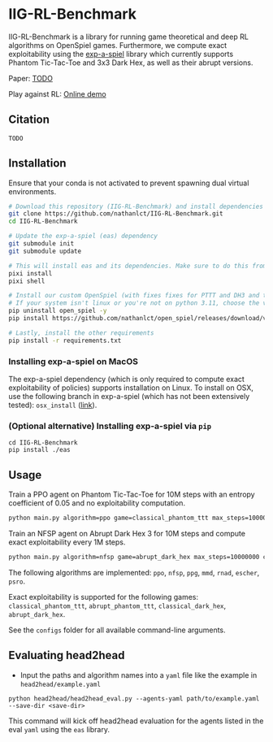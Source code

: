 # IIG-RL-Benchmark

IIG-RL-Benchmark is a library for running game theoretical and deep RL algorithms on OpenSpiel games. Furthermore, we compute exact exploitability using the [exp-a-spiel](https://github.com/gabrfarina/exp-a-spiel) library which currently supports Phantom Tic-Tac-Toe and 3x3 Dark Hex, as well as their abrupt versions.

Paper: [TODO](https://arxiv.com)

Play against RL: [Online demo](https://www.nathanlichtle.com/research/2p0s)

## Citation

```
TODO
```

## Installation

Ensure that your conda is not activated to prevent spawning dual virtual environments.

```bash
# Download this repository (IIG-RL-Benchmark) and install dependencies
git clone https://github.com/nathanlct/IIG-RL-Benchmark.git
cd IIG-RL-Benchmark

# Update the exp-a-spiel (eas) dependency
git submodule init
git submodule update

# This will install eas and its dependencies. Make sure to do this from the top level repo.
pixi install
pixi shell

# Install our custom OpenSpiel (with fixes fixes for PTTT and DH3 and the addition of abrupt PTTT) (our default is python = 3.11)
# If your system isn't linux or you're not on python 3.11, choose the variant for your system (https://github.com/nathanlct/open_spiel/releases)
pip uninstall open_spiel -y
pip install https://github.com/nathanlct/open_spiel/releases/download/v1.pttt/open_spiel-1.5-cp311-cp311-manylinux_2_17_x86_64.manylinux2014_x86_64.whl

# Lastly, install the other requirements
pip install -r requirements.txt
```

### Installing exp-a-spiel on MacOS

The exp-a-spiel dependency (which is only required to compute exact exploitability of policies) supports installation on Linux. To install on OSX, use the following branch in exp-a-spiel (which has not been extensively tested): `osx_install` ([link](https://github.com/gabrfarina/exp-a-spiel/tree/osx_install)).

### (Optional alternative) Installing exp-a-spiel via `pip`

```
cd IIG-RL-Benchmark
pip install ./eas
```

## Usage

Train a PPO agent on Phantom Tic-Tac-Toe for 10M steps with an entropy coefficient of 0.05 and no exploitability computation.

```bash
python main.py algorithm=ppo game=classical_phantom_ttt max_steps=10000000 algorithm.ent_coef=0.05 compute_exploitability=False
```

Train an NFSP agent on Abrupt Dark Hex 3 for 10M steps and compute exact exploitability every 1M steps.

```bash
python main.py algorithm=nfsp game=abrupt_dark_hex max_steps=10000000 compute_exploitability=True compute_exploitability_every=1000000
```

The following algorithms are implemented: `ppo`, `nfsp`, `ppg`, `mmd`, `rnad`, `escher`, `psro`.

Exact exploitability is supported for the following games: `classical_phantom_ttt`, `abrupt_phantom_ttt`, `classical_dark_hex`, `abrupt_dark_hex`.

See the `configs` folder for all available command-line arguments.

## Evaluating head2head 


- Input the paths and algorithm names into a `yaml` file like the example in `head2head/example.yaml`


```
python head2head/head2head_eval.py --agents-yaml path/to/example.yaml --save-dir <save-dir>
```

This command will kick off head2head evaluation for the agents listed in the eval `yaml` using the `eas` library. 


